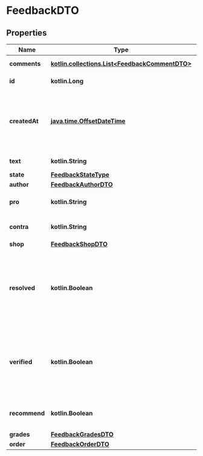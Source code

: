 
# FeedbackDTO

## Properties
| Name | Type | Description | Notes |
| ------------ | ------------- | ------------- | ------------- |
| **comments** | [**kotlin.collections.List&lt;FeedbackCommentDTO&gt;**](FeedbackCommentDTO.md) | Переписка автора отзыва с магазином. |  |
| **id** | **kotlin.Long** | Идентификатор отзыва. |  [optional] |
| **createdAt** | [**java.time.OffsetDateTime**](java.time.OffsetDateTime.md) | Дата и время создания отзыва.  Формат даты: ISO 8601 со смещением относительно UTC. Например, &#x60;2017-11-21T00:00:00+03:00&#x60;.  |  [optional] |
| **text** | **kotlin.String** | Комментарий автора отзыва. |  [optional] |
| **state** | [**FeedbackStateType**](FeedbackStateType.md) |  |  [optional] |
| **author** | [**FeedbackAuthorDTO**](FeedbackAuthorDTO.md) |  |  [optional] |
| **pro** | **kotlin.String** | Достоинства магазина, описанные в отзыве. |  [optional] |
| **contra** | **kotlin.String** | Недостатки магазина, описанные в отзыве. |  [optional] |
| **shop** | [**FeedbackShopDTO**](FeedbackShopDTO.md) |  |  [optional] |
| **resolved** | **kotlin.Boolean** | Решена ли проблема автора отзыва:  * &#x60;true&#x60; — да. * &#x60;false&#x60; — нет.  Если проблема решена, около отзыва на странице магазина появляется соответствующая надпись.  |  [optional] |
| **verified** | **kotlin.Boolean** | {% note warning \&quot;\&quot; %}  Этот параметр устарел. Не используйте его.  {% endnote %}  Является ли отзыв рекомендованным:  * &#x60;true&#x60; — да. * &#x60;false&#x60; — нет.  |  [optional] |
| **recommend** | **kotlin.Boolean** | Купил бы автор отзыва в магазине снова:  * &#x60;true&#x60; — да. * &#x60;false&#x60; — нет.  |  [optional] |
| **grades** | [**FeedbackGradesDTO**](FeedbackGradesDTO.md) |  |  [optional] |
| **order** | [**FeedbackOrderDTO**](FeedbackOrderDTO.md) |  |  [optional] |



